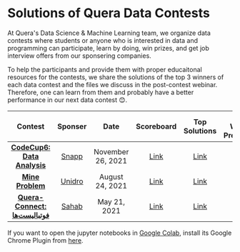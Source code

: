# Solutions of Quera Data Contests

At Quera's Data Science & Machine Learning team, we organize data contests where students or anyone who is interested in data and programming can participate, learn by doing, win prizes, and get job interview offers from our sponsering companies.

To help the participants and provide them with proper educaitonal resources for the contests, we share the solutions of the top 3 winners of each data contest and the files we discuss in the post-contest webinar. Therefore, one can learn from them and probably have a better performance in our next data contest :blush:.

<center>

| Contest | Sponser | Date | Scoreboard | Top Solutions | First Winner's Presentation | Webinar Files | Webinar Video |
|:-------:|:-------:|:----:|:----------:|:-------------:|:---------------------------:|:-------------:|:-------------:|
| [**CodeCup6: Data Analysis**](https://quera.ir/contest/assignments/35055/problems) | [Snapp](https://snapp.ir) | November 26, 2021 | [Link](https://quera.ir/contest/assignments/35055/scoreboard/) | [Link](https://github.com/QueraTeam/data-contests/tree/main/contests/codecup6_data_analysis) | - | [Link](https://github.com/QueraTeam/data-contests/tree/main/contests/codecup6_data_analysis/webinar) | [Link](https://www.aparat.com/v/hEf5R) |
| [**Mine Problem**](https://quera.ir/contest/assignments/31720/problems) | [Unidro](https://unidro.ir) | August 24, 2021 | [Link](https://quera.ir/contest/assignments/31720/scoreboard) | [Link](https://github.com/QueraTeam/data-contests/tree/main/contests/mine_problem) | [Link](https://www.youtube.com/watch?v=Bmnps7ylJR8&list=PLMmq3JcujRN28T8ZSzrvrQ0gNAi4kc4mJ) | [Link](https://github.com/QueraTeam/data-contests/tree/main/contests/mine_problem/webinar) | [Link](https://www.youtube.com/watch?v=Mc5YP0Z8nmM) |
| [**Quera-Connect: فوتبالیست‌ها**](https://quera.ir/contest/assignments/28792/problems) | [Sahab](https://www.sahab.ir) | May 21, 2021 | [Link](https://quera.ir/contest/assignments/28792/scoreboard) | [Link](https://github.com/QueraTeam/data-contests/tree/main/contests/footballers) | - | [Link](https://github.com/QueraTeam/data-contests/tree/main/contests/footballers/webinar) |[Link](https://www.aparat.com/v/LyM5E) |

</center>

If you want to open the jupyter notebooks in [Google Colab](https://research.google.com/colaboratory/), install its Google Chrome Plugin from [here](https://chrome.google.com/webstore/detail/open-in-colab/iogfkhleblhcpcekbiedikdehleodpjo?hl=en).
